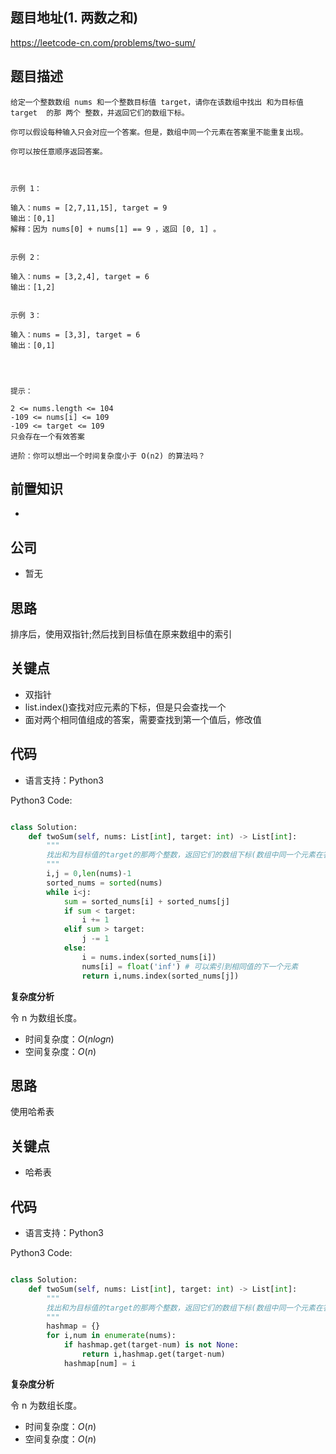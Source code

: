 
## 题目地址(1. 两数之和)

https://leetcode-cn.com/problems/two-sum/

## 题目描述

```
给定一个整数数组 nums 和一个整数目标值 target，请你在该数组中找出 和为目标值 target  的那 两个 整数，并返回它们的数组下标。

你可以假设每种输入只会对应一个答案。但是，数组中同一个元素在答案里不能重复出现。

你可以按任意顺序返回答案。

 

示例 1：

输入：nums = [2,7,11,15], target = 9
输出：[0,1]
解释：因为 nums[0] + nums[1] == 9 ，返回 [0, 1] 。


示例 2：

输入：nums = [3,2,4], target = 6
输出：[1,2]


示例 3：

输入：nums = [3,3], target = 6
输出：[0,1]


 

提示：

2 <= nums.length <= 104
-109 <= nums[i] <= 109
-109 <= target <= 109
只会存在一个有效答案

进阶：你可以想出一个时间复杂度小于 O(n2) 的算法吗？
```

## 前置知识

- 

## 公司

- 暂无

## 思路
排序后，使用双指针;然后找到目标值在原来数组中的索引

## 关键点

-  双指针
-  list.index()查找对应元素的下标，但是只会查找一个
-  面对两个相同值组成的答案，需要查找到第一个值后，修改值

## 代码

- 语言支持：Python3

Python3 Code:

```python

class Solution:
    def twoSum(self, nums: List[int], target: int) -> List[int]:
        """
        找出和为目标值的target的那两个整数，返回它们的数组下标(数组中同一个元素在答案中不能重复出现)
        """
        i,j = 0,len(nums)-1
        sorted_nums = sorted(nums)
        while i<j:
            sum = sorted_nums[i] + sorted_nums[j]
            if sum < target:
                i += 1
            elif sum > target:
                j -= 1
            else:
                i = nums.index(sorted_nums[i])
                nums[i] = float('inf') # 可以索引到相同值的下一个元素
                return i,nums.index(sorted_nums[j])
```


**复杂度分析**

令 n 为数组长度。

- 时间复杂度：$O(nlogn)$
- 空间复杂度：$O(n)$

## 思路
使用哈希表

## 关键点

-  哈希表

## 代码

- 语言支持：Python3

Python3 Code:

```python

class Solution:
    def twoSum(self, nums: List[int], target: int) -> List[int]:
        """
        找出和为目标值的target的那两个整数，返回它们的数组下标(数组中同一个元素在答案中不能重复出现)
        """
        hashmap = {}
        for i,num in enumerate(nums):
            if hashmap.get(target-num) is not None:
                return i,hashmap.get(target-num)
            hashmap[num] = i 
```


**复杂度分析**

令 n 为数组长度。

- 时间复杂度：$O(n)$
- 空间复杂度：$O(n)$
